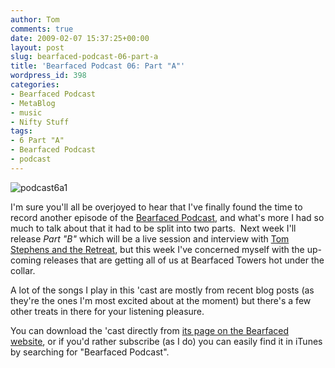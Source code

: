 ```yaml
---
author: Tom
comments: true
date: 2009-02-07 15:37:25+00:00
layout: post
slug: bearfaced-podcast-06-part-a
title: 'Bearfaced Podcast 06: Part "A"'
wordpress_id: 398
categories:
- Bearfaced Podcast
- MetaBlog
- music
- Nifty Stuff
tags: 
- 6 Part "A"
- Bearfaced Podcast
- podcast
---
```


![podcast6a1](http://eatenbymonsters.files.wordpress.com/2009/02/podcast6a1.jpg)

I'm sure you'll all be overjoyed to hear that I've finally found the time to record another episode of the [Bearfaced Podcast](http://www.bearfacedrecords.com/#podcasts), and what's more I had so much to talk about that it had to be split into two parts.  Next week I'll release _Part "B"_ which will be a live session and interview with [Tom Stephens and the Retreat](http://eatenbymonsters.wordpress.com/2008/11/24/ep-tom-stephens-and-the-retreat/), but this week I've concerned myself with the up-coming releases that are getting all of us at Bearfaced Towers hot under the collar.

A lot of the songs I play in this 'cast are mostly from recent blog posts (as they're the ones I'm most excited about at the moment) but there's a few other treats in there for your listening pleasure.

You can download the 'cast directly from [its page on the Bearfaced website](http://www.bearfacedrecords.com/#tagged/?id=83), or if you'd rather subscribe (as I do) you can easily find it in iTunes by searching for "Bearfaced Podcast".
